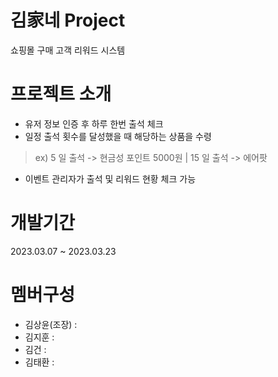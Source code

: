 # 김家네 Project
쇼핑몰 구매 고객 리워드 시스템

# 프로젝트 소개
- 유저 정보 인증 후 하루 한번 출석 체크
- 일정 출석 횟수를 달성했을 때 해당하는 상품을 수령
> ex) 5 일 출석 -> 현금성 포인트 5000원 | 15 일 출석 -> 에어팟
- 이벤트 관리자가 출석 및 리워드 현황 체크 가능

# 개발기간
2023.03.07 ~ 2023.03.23

# 멤버구성
- 김상윤(조장) :
- 김지훈 :
- 김건 : 
- 김태환 : 

